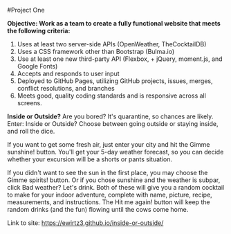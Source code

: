 #Project One

**Objective: Work as a team to create a fully functional website that meets the following criteria:**

1. Uses at least two server-side APIs (OpenWeather, TheCocktailDB)
2. Uses a CSS framework other than Bootstrap (Bulma.io)
3. Use at least one new third-party API (Flexbox, + jQuery, moment.js, and Google Fonts)
4. Accepts and responds to user input
5. Deployed to GitHub Pages, utilizing GitHub projects, issues, merges, conflict resolutions, and branches
6. Meets good, quality coding standards and is responsive across all screens.

**Inside or Outside?**
Are you bored? It's quarantine, so chances are likely. Enter: Inside or Outside? Choose between going outside or staying inside, and roll the dice.

If you want to get some fresh air, just enter your city and hit the Gimme sunshine! button. You'll get your 5-day weather forecast, so you can decide whether your excursion will be a shorts or pants situation.

If you didn't want to see the sun in the first place, you may choose the Gimme spirits! button. Or if you chose sunshine and the weather is subpar, click Bad weather? Let's drink. Both of these will give you a random cocktail to make for your indoor adventure, complete with name, picture, recipe, measurements, and instructions. The Hit me again! button will keep the random drinks (and the fun) flowing until the cows come home.

Link to site: https://ewirtz3.github.io/inside-or-outside/
